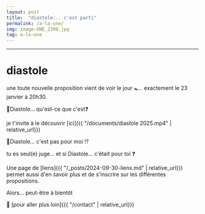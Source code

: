 ```yaml
---
layout: post
title:  "diastole... c'est parti"
permalink: /a-la-une/
img: image-UNE_2309.jpg
tag: a-la-une
---
```

****

# diastole

une toute nouvelle proposition vient de voir le jour 🚼​... exactement le 23 janvier à 20h30.

🔸️Diastole... qu'est-ce que c'est❓​

je t'invite à le découvrir [ici]({{ "/documents/diastole 2025.mp4"  | relative_url}})

🔸️Diastole... c'est pas pour moi ⁉️​

tu es seul(e) juge... et si Diastole... c'était pour toi ❓​

Une page de [liens]({{ "/_posts/2024-09-30-liens.md"  | relative_url}}) permet aussi d'en savoir plus et de s'inscrire sur les différentes propositions.

Alors... peut-être à bientôt


👣 [pour aller plus loin]({{ "/contact"  | relative_url}})
